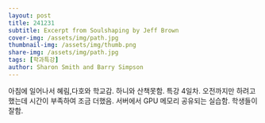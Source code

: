 ```yaml
---
layout: post
title: 241231
subtitle: Excerpt from Soulshaping by Jeff Brown
cover-img: /assets/img/path.jpg
thumbnail-img: /assets/img/thumb.png
share-img: /assets/img/path.jpg
tags: [학과특강]
author: Sharon Smith and Barry Simpson
---
```


아침에 일어나서 혜림,다호와 학교감.
하니와 산책못함. 
특강 4일차.
오전까지만 하려고 했는데 시간이 부족하여 조금 더했음.
서버에서 GPU 메모리 공유되는 실습함. 
학생들이 잘함. 
